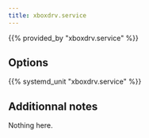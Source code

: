 ```yaml
---
title: xboxdrv.service
---
```


{{% provided_by "xboxdrv.service" %}}

## Options

{{% systemd_unit "xboxdrv.service" %}}

## Additionnal notes

Nothing here.